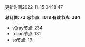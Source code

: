 更新时间2022-11-15 04:18:47

**总订阅: 73**
**总节点: 1019**
**有效节点: 384**
- v2ray节点: 234
- trojan节点: 131
- ss节点: 19
